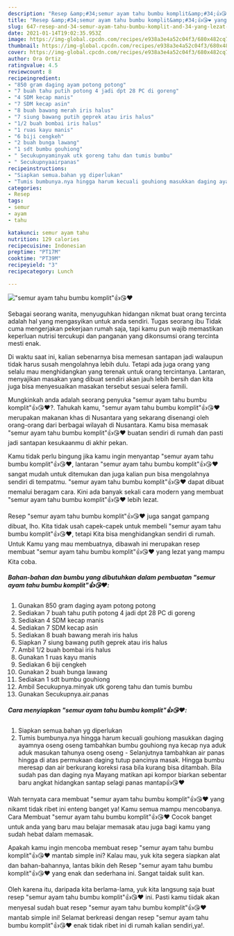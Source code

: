 ```yaml
---
description: "Resep &amp;#34;semur ayam tahu bumbu komplit&amp;#34;👍😘❤️ yang lezat dan Mudah Dibuat"
title: "Resep &amp;#34;semur ayam tahu bumbu komplit&amp;#34;👍😘❤️ yang lezat dan Mudah Dibuat"
slug: 647-resep-and-34-semur-ayam-tahu-bumbu-komplit-and-34-yang-lezat-dan-mudah-dibuat
date: 2021-01-14T19:02:35.953Z
image: https://img-global.cpcdn.com/recipes/e938a3e4a52c04f3/680x482cq70/semur-ayam-tahu-bumbu-komplit👍😘❤️-foto-resep-utama.jpg
thumbnail: https://img-global.cpcdn.com/recipes/e938a3e4a52c04f3/680x482cq70/semur-ayam-tahu-bumbu-komplit👍😘❤️-foto-resep-utama.jpg
cover: https://img-global.cpcdn.com/recipes/e938a3e4a52c04f3/680x482cq70/semur-ayam-tahu-bumbu-komplit👍😘❤️-foto-resep-utama.jpg
author: Ora Ortiz
ratingvalue: 4.5
reviewcount: 8
recipeingredient:
- "850 gram daging ayam potong potong"
- "7 buah tahu putih potong 4 jadi dpt 28 PC di goreng"
- "4 SDM kecap manis"
- "7 SDM kecap asin"
- "8 buah bawang merah iris halus"
- "7 siung bawang putih geprek atau iris halus"
- "1/2 buah bombai iris halus"
- "1 ruas kayu manis"
- "6 biji cengkeh"
- "2 buah bunga lawang"
- "1 sdt bumbu gouhiong"
- " Secukupnyaminyak utk goreng tahu dan tumis bumbu"
- " Secukupnyaairpanas"
recipeinstructions:
- "Siapkan semua.bahan yg diperlukan"
- "Tumis bumbunya.nya hingga harum kecuali gouhiong masukkan daging ayamnya oseng oseng tambahkan bumbu gouhiong nya kecap nya aduk aduk masukan tahunya oseng oseng Selanjutnya tambahkan air panas hingga di atas permukaan daging tutup pancinya masak. Hingga bumbu meresap dan air berkurang koreksi rasa bila kurang bisa ditambah. Bila sudah pas dan daging nya Mayang matikan api kompor biarkan sebentar baru angkat hidangkan santap selagi panas mantap👍😘❤️"
categories:
- Resep
tags:
- semur
- ayam
- tahu

katakunci: semur ayam tahu 
nutrition: 129 calories
recipecuisine: Indonesian
preptime: "PT17M"
cooktime: "PT39M"
recipeyield: "3"
recipecategory: Lunch

---
```



![&#34;semur ayam tahu bumbu komplit&#34;👍😘❤️](https://img-global.cpcdn.com/recipes/e938a3e4a52c04f3/680x482cq70/semur-ayam-tahu-bumbu-komplit👍😘❤️-foto-resep-utama.jpg)

Sebagai seorang wanita, menyuguhkan hidangan nikmat buat orang tercinta adalah hal yang mengasyikan untuk anda sendiri. Tugas seorang ibu Tidak cuma mengerjakan pekerjaan rumah saja, tapi kamu pun wajib memastikan keperluan nutrisi tercukupi dan panganan yang dikonsumsi orang tercinta mesti enak.

Di waktu  saat ini, kalian sebenarnya bisa memesan santapan jadi walaupun tidak harus susah mengolahnya lebih dulu. Tetapi ada juga orang yang selalu mau menghidangkan yang terenak untuk orang tercintanya. Lantaran, menyajikan masakan yang dibuat sendiri akan jauh lebih bersih dan kita juga bisa menyesuaikan masakan tersebut sesuai selera famili. 



Mungkinkah anda adalah seorang penyuka &#34;semur ayam tahu bumbu komplit&#34;👍😘❤️?. Tahukah kamu, &#34;semur ayam tahu bumbu komplit&#34;👍😘❤️ merupakan makanan khas di Nusantara yang sekarang disenangi oleh orang-orang dari berbagai wilayah di Nusantara. Kamu bisa memasak &#34;semur ayam tahu bumbu komplit&#34;👍😘❤️ buatan sendiri di rumah dan pasti jadi santapan kesukaanmu di akhir pekan.

Kamu tidak perlu bingung jika kamu ingin menyantap &#34;semur ayam tahu bumbu komplit&#34;👍😘❤️, lantaran &#34;semur ayam tahu bumbu komplit&#34;👍😘❤️ sangat mudah untuk ditemukan dan juga kalian pun bisa mengolahnya sendiri di tempatmu. &#34;semur ayam tahu bumbu komplit&#34;👍😘❤️ dapat dibuat memalui beragam cara. Kini ada banyak sekali cara modern yang membuat &#34;semur ayam tahu bumbu komplit&#34;👍😘❤️ lebih lezat.

Resep &#34;semur ayam tahu bumbu komplit&#34;👍😘❤️ juga sangat gampang dibuat, lho. Kita tidak usah capek-capek untuk membeli &#34;semur ayam tahu bumbu komplit&#34;👍😘❤️, tetapi Kita bisa menghidangkan sendiri di rumah. Untuk Kamu yang mau membuatnya, dibawah ini merupakan resep membuat &#34;semur ayam tahu bumbu komplit&#34;👍😘❤️ yang lezat yang mampu Kita coba.

<!--inarticleads1-->

##### Bahan-bahan dan bumbu yang dibutuhkan dalam pembuatan &#34;semur ayam tahu bumbu komplit&#34;👍😘❤️:

1. Gunakan 850 gram daging ayam potong potong
1. Sediakan 7 buah tahu putih potong 4 jadi dpt 28 PC di goreng
1. Sediakan 4 SDM kecap manis
1. Sediakan 7 SDM kecap asin
1. Sediakan 8 buah bawang merah iris halus
1. Siapkan 7 siung bawang putih geprek atau iris halus
1. Ambil 1/2 buah bombai iris halus
1. Gunakan 1 ruas kayu manis
1. Sediakan 6 biji cengkeh
1. Gunakan 2 buah bunga lawang
1. Sediakan 1 sdt bumbu gouhiong
1. Ambil  Secukupnya.minyak utk goreng tahu dan tumis bumbu
1. Gunakan  Secukupnya.air.panas




<!--inarticleads2-->

##### Cara menyiapkan &#34;semur ayam tahu bumbu komplit&#34;👍😘❤️:

1. Siapkan semua.bahan yg diperlukan
1. Tumis bumbunya.nya hingga harum kecuali gouhiong masukkan daging ayamnya oseng oseng tambahkan bumbu gouhiong nya kecap nya aduk aduk masukan tahunya oseng oseng - Selanjutnya tambahkan air panas hingga di atas permukaan daging tutup pancinya masak. Hingga bumbu meresap dan air berkurang koreksi rasa bila kurang bisa ditambah. Bila sudah pas dan daging nya Mayang matikan api kompor biarkan sebentar baru angkat hidangkan santap selagi panas mantap👍😘❤️




Wah ternyata cara membuat &#34;semur ayam tahu bumbu komplit&#34;👍😘❤️ yang nikamt tidak ribet ini enteng banget ya! Kamu semua mampu mencobanya. Cara Membuat &#34;semur ayam tahu bumbu komplit&#34;👍😘❤️ Cocok banget untuk anda yang baru mau belajar memasak atau juga bagi kamu yang sudah hebat dalam memasak.

Apakah kamu ingin mencoba membuat resep &#34;semur ayam tahu bumbu komplit&#34;👍😘❤️ mantab simple ini? Kalau mau, yuk kita segera siapkan alat dan bahan-bahannya, lantas bikin deh Resep &#34;semur ayam tahu bumbu komplit&#34;👍😘❤️ yang enak dan sederhana ini. Sangat taidak sulit kan. 

Oleh karena itu, daripada kita berlama-lama, yuk kita langsung saja buat resep &#34;semur ayam tahu bumbu komplit&#34;👍😘❤️ ini. Pasti kamu tiidak akan menyesal sudah buat resep &#34;semur ayam tahu bumbu komplit&#34;👍😘❤️ mantab simple ini! Selamat berkreasi dengan resep &#34;semur ayam tahu bumbu komplit&#34;👍😘❤️ enak tidak ribet ini di rumah kalian sendiri,ya!.

